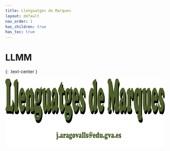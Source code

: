 ```yaml
---
title: Llenguatges de Marques
layout: default
nav_order: 1
has_children: true
has_toc: true
---
```



# LLMM
{: .text-center }

![alt text](assets/imatges/llmm.png)